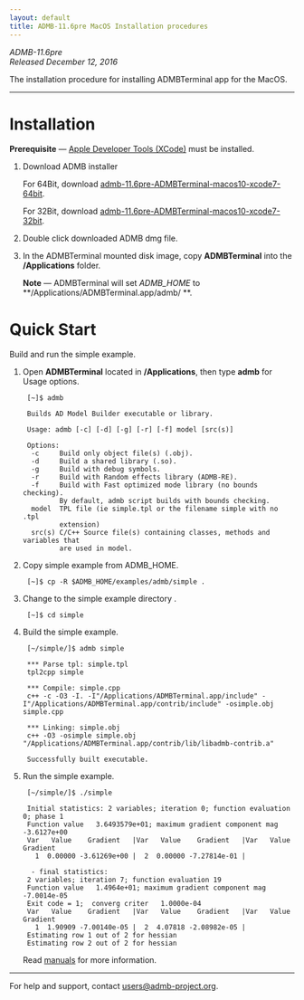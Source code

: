 ```yaml
---
layout: default
title: ADMB-11.6pre MacOS Installation procedures
---
```


*ADMB-11.6pre*  
*Released December 12, 2016*  

The installation procedure for installing ADMBTerminal app for the MacOS.

---

Installation
============

**Prerequisite** &mdash; [Apple Developer Tools (XCode)](https://developer.apple.com/xcode/) must be installed.

1. Download ADMB installer

   For 64Bit, download [admb-11.6pre-ADMBTerminal-macos10-xcode7-64bit](https://github.com/admb-project/admb/releases/download/admb-11.6pre/admb-11.6pre-ADMBTerminal-macos10-xcode7-64bit.dmg).


   For 32Bit, download [admb-11.6pre-ADMBTerminal-macos10-xcode7-32bit](https://github.com/admb-project/admb/releases/download/admb-11.6pre/admb-11.6pre-ADMBTerminal-macos10-xcode7-32bit.dmg).  

2. Double click downloaded ADMB dmg file. 

3. In the ADMBTerminal mounted disk image, copy **ADMBTerminal**
   into the **/Applications** folder.
  
   **Note** &mdash; ADMBTerminal will set *ADMB_HOME* to **/Applications/ADMBTerminal.app/admb/ **.

Quick Start
===========

Build and run the simple example.

1. Open **ADMBTerminal** located in **/Applications**,
   then type **admb** for Usage options.

        [~]$ admb

        Builds AD Model Builder executable or library.

        Usage: admb [-c] [-d] [-g] [-r] [-f] model [src(s)]

        Options:
         -c     Build only object file(s) (.obj).
         -d     Build a shared library (.so).
         -g     Build with debug symbols.
         -r     Build with Random effects library (ADMB-RE).
         -f     Build with Fast optimized mode library (no bounds checking).
                By default, admb script builds with bounds checking.
         model  TPL file (ie simple.tpl or the filename simple with no .tpl
                extension)
         src(s) C/C++ Source file(s) containing classes, methods and variables that
                are used in model.

2. Copy simple example from ADMB_HOME.

        [~]$ cp -R $ADMB_HOME/examples/admb/simple .

3. Change to the simple example directory .

        [~]$ cd simple

4. Build the simple example.

        [~/simple/]$ admb simple

        *** Parse tpl: simple.tpl
        tpl2cpp simple

        *** Compile: simple.cpp
        c++ -c -O3 -I. -I"/Applications/ADMBTerminal.app/include" -I"/Applications/ADMBTerminal.app/contrib/include" -osimple.obj simple.cpp

        *** Linking: simple.obj 
        c++ -O3 -osimple simple.obj "/Applications/ADMBTerminal.app/contrib/lib/libadmb-contrib.a"

        Successfully built executable.

5. Run the simple example.

        [~/simple/]$ ./simple 

        Initial statistics: 2 variables; iteration 0; function evaluation 0; phase 1
        Function value   3.6493579e+01; maximum gradient component mag  -3.6127e+00
        Var   Value    Gradient   |Var   Value    Gradient   |Var   Value    Gradient   
          1  0.00000 -3.61269e+00 |  2  0.00000 -7.27814e-01 |

         - final statistics:
        2 variables; iteration 7; function evaluation 19
        Function value   1.4964e+01; maximum gradient component mag  -7.0014e-05
        Exit code = 1;  converg criter   1.0000e-04
        Var   Value    Gradient   |Var   Value    Gradient   |Var   Value    Gradient   
          1  1.90909 -7.00140e-05 |  2  4.07818 -2.08982e-05 |
        Estimating row 1 out of 2 for hessian
        Estimating row 2 out of 2 for hessian

    Read [manuals](https://github.com/admb-project/admb/releases/tag/admb-11.6pre/) for more information.

---
For help and support, contact <users@admb-project.org>.
